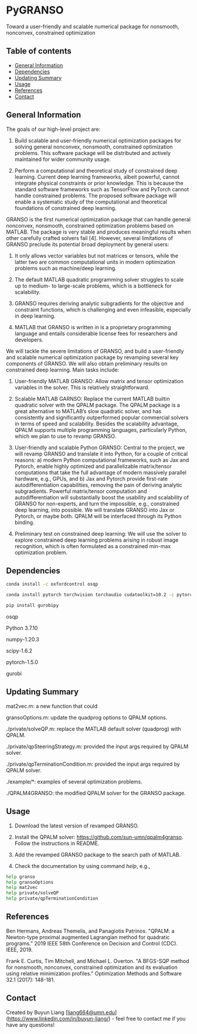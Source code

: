 # PyGRANSO

Toward a user-friendly and scalable numerical package for nonsmooth, nonconvex, constrained optimization

## Table of contents
* [General Information](#general-information)
* [Dependencies](#dependencies)
* [Updating Summary](#updating-summary)
* [Usage](#usage)
* [References](#references)
* [Contact](#contact)

## General Information

The goals of our high-level project are: 

1) Build scalable and user-friendly numerical optimization packages for solving general nonconvex, nonsmooth, constrained optimization problems. This software package will be distributed and actively maintained for wider community usage. 

2) Perform a computational and theoretical study of constrained deep learning. Current deep learning frameworks, albeit powerful, cannot integrate physical constraints or prior knowledge. This is because the standard software frameworks such as TensorFlow and PyTorch cannot handle constrained problems. The proposed software package will enable a systematic study of the computational and theoretical foundations of constrained deep learning. 

GRANSO is the first numerical optimization package that can handle general nonconvex, nonsmooth, constrained optimization problems based on MATLAB. The package is very stable and produces meaningful results when other carefully crafted solvers fail [4]. However, several limitations of GRANSO preclude its potential broad deployment by general users: 

1) It only allows vector variables but not matrices or tensors, while the latter two are common computational units in modern optimization problems such as machine/deep learning.   

2) The default MATLAB quadratic programming solver struggles to scale up to medium- to large-scale problems, which is a bottleneck for scalability. 

3) GRANSO requires deriving analytic subgradients for the objective and constraint functions, which is challenging and even infeasible, especially in deep learning.  

4) MATLAB that GRANSO is written in is a proprietary programming language and entails considerable license fees for researchers and developers. 

We will tackle the severe limitations of GRANSO, and build a user-friendly and scalable numerical optimization package by revamping several key components of GRANSO. We will also obtain preliminary results on constrained deep learning. Main tasks include: 

1) User-friendly MATLAB GRANSO: Allow matrix and tensor optimization variables in the solver. This is relatively straightforward.  

2) Scalable MATLAB GARNSO: Replace the current MATLAB builtin quadratic solver with the QPALM package. The QPALM package is a great alternative to MATLAB’s slow quadratic solver,  and has consistently and significantly outperformed popular commercial solvers in terms of speed and scalability. Besides the scalability advantage, QPALM supports multiple programming languages, particularly Python, which we plan to use to revamp GRANSO. 

3) User-friendly and scalable Python GRANSO: Central to the project, we will revamp GRANSO and translate it into Python, for a couple of critical reasons: a) modern Python computational frameworks, such as Jax and Pytorch, enable highly optimized and parallelizable matrix/tensor computations that take the full advantage of modern massively parallel hardware, e.g., GPUs, and b) Jax and Pytorch provide first-rate autodifferentiation capabilities, removing the pain of deriving analytic subgradients. Powerful matrix/tensor computation and autodifferentiation will substantially boost the usability and scalability of GRANSO for non-experts, and turn the impossible, e.g., constrained deep learning, into possible. We will translate GRANSO into Jax or Pytorch, or maybe both. QPALM will be interfaced through its Python binding. 

4) Preliminary test on constrained deep learning: We will use the solver to explore constrained deep learning problems arising in robust image recognition, which is often formulated as a constrained min-max optimization problem.

## Dependencies

```bash
conda install -c oxfordcontrol osqp

conda install pytorch torchvision torchaudio cudatoolkit=10.2 -c pytorch

pip install gurobipy
```


osqp

Python 3.7.10

numpy-1.20.3

scipy-1.6.2

pytorch-1.5.0

gurobi

## Updating Summary

mat2vec.m: a new function that could 

gransoOptions.m: update the quadprog options to QPALM options.

./private/solveQP.m: replace the MATLAB default solver (quadprog) with QPALM.

./private/qpSteeringStrategy.m: provided the input args required by QPALM solver.

./private/qpTerminationCondition.m: provided the input args required by QPALM solver.

./example/*: examples of several optimization problems.

./QPALM4GRANSO: the modified QPALM solver for the GRANSO package.

## Usage

1. Download the latest version of revamped GRANSO.

2. Install the QPALM solver: https://github.com/sun-umn/qpalm4granso. Follow the instructions in README.

3. Add the revamped GRANSO package to the search path of MATLAB.

4. Check the documentation by using command *help*, e.g., 
```bash
help granso
help gransoOptions
help mat2vec
help private/solveQP
help private/qpTerminationCondition
```

## References
Ben Hermans, Andreas Themelis, and Panagiotis Patrinos. "QPALM: a Newton-type proximal augmented Lagrangian method for quadratic programs." 2019 IEEE 58th Conference on Decision and Control (CDC). IEEE, 2019.

Frank E. Curtis, Tim Mitchell, and Michael L. Overton. "A BFGS-SQP method for nonsmooth, nonconvex, constrained optimization and its evaluation using relative minimization profiles." Optimization Methods and Software 32.1 (2017): 148-181.

## Contact
Created by Buyun Liang [liang664@umn.edu] (https://www.linkedin.com/in/buyun-liang/) - feel free to contact me if you have any questions!
